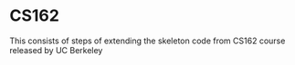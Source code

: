 # CS162
This consists of steps of extending the skeleton code from CS162 course released by UC Berkeley
